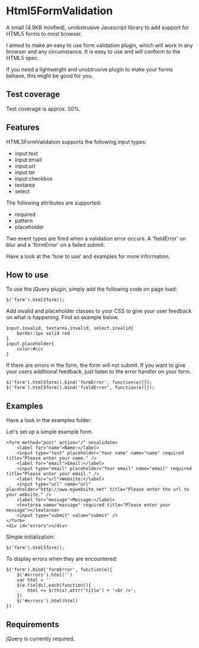Html5FormValidation
===================

A small (4.9KB minified), unobstrusive Javascript library to add support for HTML5 forms to most browser.

I aimed to make an easy to use form validation plugin, which will work in any browser and any circumstance. It is easy to use and will conform to the HTML5 spec.

If you need a lightweight and unobtrusive plugin to make your forms behave, this might be good for you.

Test coverage
-------------

Test coverage is approx. 50%.

Features
--------

HTML5FormValidation supports the following input types:

* input:text
* input:email
* input:url
* input:tel
* input:checkbox
* textarea
* select

The following attributes are supported:

* required
* pattern
* placeholder

Two event types are fired when a validation error occurs. A 'fieldError' on blur and a 'formError' on a failed submit. 

Have a look at the 'how to use' and examples for more information.

How to use
----------

To use the jQuery plugin, simply add the following code on page load:

	$('form').html5form();

Add invalid and placeholder classes to your CSS to give your user feedback on what is happening. Find an example below.

	input.invalid, textarea.invalid, select.invalid{
		border:1px solid red
	}
	input.placeholder{
		color:#ccc
	}

If there are errors in the form, the form will not submit. If you want to give your users additional feedback, just listen to the error handler on your form.

	$('form').html5form().bind('formError', function(e){});
	$('form').html5form().bind('fieldError', function(e){});

Examples
--------

Have a look in the examples folder.

Let's set up a simple example form.

	<form method="post" action="/" novalidate>
		<label for="name">Name:</label>
		<input type="text" placeholder="Your name" name="name" required title="Please enter your name." />
		<label for="email">Email:</label>
		<input type="email" placeholder="Your email" name="email" required title="Please enter your email." />
		<label for="url">Website:</label>
		<input type="url" name="url" placeholder="http://www.mywebsite.net" title="Please enter the url to your website." />
		<label for="message">Message:</label>
		<textarea name="massage" required title="Please enter your message"></textarea>
		<input type="submit" value="submit" />
	</form>
	<div id="errors"></div>
Simple initialization:

	$('form').html5form();

To display errors when they are encountered:
	
	$('form').bind('formError', function(e){
		$('#errors').html('')
		var html = ''
		$(e.fields).each(function(){
			html += $(this).attr('title') + '<br />';
		})
		$('#errors').html(html)
	})


Requirements
------------

jQuery is currently required.



